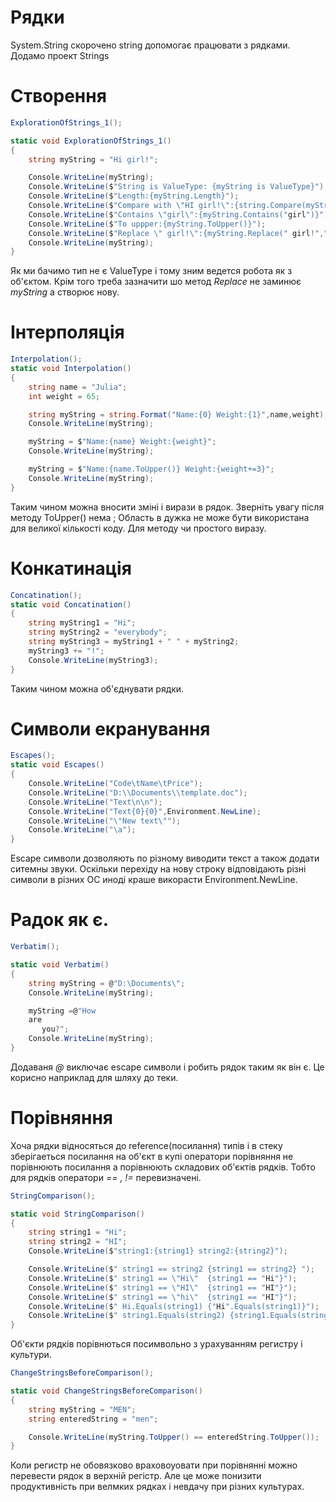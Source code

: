 # Рядки

System.String скорочено string допомогає працювати з рядками. Додамо проект Strings

# Створення
```cs
ExplorationOfStrings_1();

static void ExplorationOfStrings_1()
{
    string myString = "Hi girl!";

    Console.WriteLine(myString);
    Console.WriteLine($"String is ValueType: {myString is ValueType}");
    Console.WriteLine($"Length:{myString.Length}");
    Console.WriteLine($"Compare with \"HI girl!\":{string.Compare(myString,"HI girl!")}");
    Console.WriteLine($"Contains \"girl\":{myString.Contains("girl")}");
    Console.WriteLine($"To uppper:{myString.ToUpper()}");
    Console.WriteLine($"Replace \" girl!\":{myString.Replace(" girl!"," !")}");
    Console.WriteLine(myString);
}
```
Як ми бачимо тип не є ValueType і тому зним ведется робота як з об'єктом. Крім того треба зазначити шо метод <em>Replace</em> не заминює <em>myString</em> а створює нову.

# Інтерполяція
```cs
Interpolation();
static void Interpolation()
{
    string name = "Julia";
    int weight = 65;

    string myString = string.Format("Name:{0} Weight:{1}",name,weight);
    Console.WriteLine(myString);

    myString = $"Name:{name} Weight:{weight}";
    Console.WriteLine(myString);

    myString = $"Name:{name.ToUpper()} Weight:{weight+=3}";
    Console.WriteLine(myString);
}
```
Таким чином можна вносити зміні і вирази в рядок. Зверніть увагу після методу ToUpper() нема ; Область в дужка не може бути використана для великої кількості коду. Для методу чи простого виразу.

# Конкатинація
```cs
Concatination();
static void Concatination()
{
    string myString1 = "Hi";
    string myString2 = "everybody";
    string myString3 = myString1 + " " + myString2;
    myString3 += "!";
    Console.WriteLine(myString3);
}
``` 
Таким чином можна об'єднувати рядки.

# Символи екранування

```cs
Escapes();
static void Escapes()
{
    Console.WriteLine("Code\tName\tPrice");
    Console.WriteLine("D:\\Documents\\template.doc");
    Console.WriteLine("Text\n\n");
    Console.WriteLine("Text{0}{0}",Environment.NewLine);
    Console.WriteLine("\"New text\"");
    Console.WriteLine("\a");
}
```
Escape символи дозволяють по різному виводити текст а також додати ситемны звуки. Оскільки перехіду на нову строку відповідають різні символи в різних ОС иноді краше викорасти Environment.NewLine.

# Радок як є.
```cs
Verbatim();

static void Verbatim()
{
    string myString = @"D:\Documents\";
    Console.WriteLine(myString);

    myString =@"How      
    are
       you?";
    Console.WriteLine(myString);
}
```
Додаваня <em>@</em> виключає escape символи і робить рядок таким як він є. Це корисно наприклад для шляху до теки. 

# Порівняння

Хоча рядки відносяться до reference(посилання) типів і в стеку зберігаеться посилання на об'єкт в купі оператори порівняння не порівнюють посилання а порівнюють складових об'єктів рядків.
Тобто для рядків оператори <em> == , != </em> перевизначені.
```cs
StringComparison();

static void StringComparison()
{
    string string1 = "Hi";
    string string2 = "HI";
    Console.WriteLine($"string1:{string1} string2:{string2}");

    Console.WriteLine($" string1 == string2 {string1 == string2} ");
    Console.WriteLine($" string1 == \"Hi\"  {string1 == "Hi"}");
    Console.WriteLine($" string1 == \"HI\"  {string1 == "HI"}");
    Console.WriteLine($" string1 == \"hi\"  {string1 == "HI"}");
    Console.WriteLine($" Hi.Equals(string1) {"Hi".Equals(string1)}");
    Console.WriteLine($" string1.Equals(string2) {string1.Equals(string2)}");
}
```
Об'єкти рядків порівнються посимвольно з урахуванням регистру і культури.


```cs
ChangeStringsBeforeComparison();

static void ChangeStringsBeforeComparison()
{
    string myString = "MEN";
    string enteredString = "men";

    Console.WriteLine(myString.ToUpper() == enteredString.ToUpper());
}
```
Коли регистр не обовязково враховоуовати при порівнянні можно перевести рядок в верхній регістр. Але це може понизити продуктивність при велмких рядках і невдачу при різних культурах.